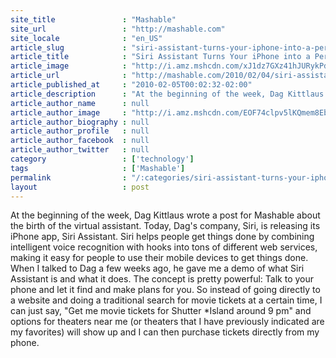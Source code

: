 ```yaml
---
site_title               : "Mashable"
site_url                 : "http://mashable.com"
site_locale              : "en_US"
article_slug             : "siri-assistant-turns-your-iphone-into-a-personal-assistant"
article_title            : "Siri Assistant Turns Your iPhone into a Personal Assistant"
article_image            : "http://i.amz.mshcdn.com/xJ1dz7GXz41hJURykPdLhAtlWK0=/1200x627/2012%2F12%2F04%2F96%2Fsiriassista.aEm.png"
article_url              : "http://mashable.com/2010/02/04/siri-assistant/"
article_published_at     : "2010-02-05T00:02:32-02:00"
article_description      : "At the beginning of the week, Dag Kittlaus wrote a post for Mashable about the birth of the virtual assistant. Today, Dag's company, Siri, is releasing its iPhone app, Siri Assistant. Siri helps people get things done by combining intelligent voice recognition with hooks into tons of different web services, making it easy for people to use their mobile devices to get things done. When I talked to Dag a few weeks ago, he gave me a demo of what Siri Assistant is and what it does. The concept is pretty powerful: Talk to your phone and let it find and make plans for you. So instead of going directly to a website and doing a traditional search for movie tickets at a certain time, I can just say, 'Get me movie tickets for Shutter *Island around 9 pm' and options for theaters near me (or theaters that I have previously indicated are my favorites) will show up and I can then purchase tickets directly from my phone."
article_author_name      : null
article_author_image     : "http://i.amz.mshcdn.com/EOF74clpv5lKQmem8EbdqygnSIA=/90x90/2016%2F06%2F28%2Fa2%2Fhttpsd2mhye01h4nj2n.cloudfront.netmediaZgkyMDE1LzA0.6e864.jpg"
article_author_biography : null
article_author_profile   : null
article_author_facebook  : null
article_author_twitter   : null
category                 : ['technology']
tags                     : ['Mashable']
permalink                : "/:categories/siri-assistant-turns-your-iphone-into-a-personal-assistant/"
layout                   : post
---
```


At the beginning of the week, Dag Kittlaus wrote a post for Mashable about the birth of the virtual assistant. Today, Dag's company, Siri, is releasing its iPhone app, Siri Assistant. Siri helps people get things done by combining intelligent voice recognition with hooks into tons of different web services, making it easy for people to use their mobile devices to get things done. When I talked to Dag a few weeks ago, he gave me a demo of what Siri Assistant is and what it does. The concept is pretty powerful: Talk to your phone and let it find and make plans for you. So instead of going directly to a website and doing a traditional search for movie tickets at a certain time, I can just say, "Get me movie tickets for Shutter *Island around 9 pm" and options for theaters near me (or theaters that I have previously indicated are my favorites) will show up and I can then purchase tickets directly from my phone.
